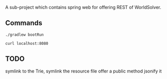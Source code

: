 A sub-project which contains spring web for offering REST of WorldSolver.

## Commands

`./gradlew bootRun`

`curl localhost:8080`

## TODO

symlink to the Trie,
symlink the resource file
offer a public method
jsonify it